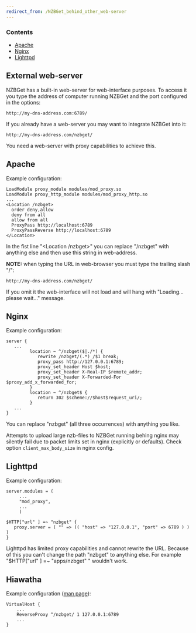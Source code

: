 ```yaml
---
redirect_from: /NZBGet_behind_other_web-server
---
```

### Contents
- [Apache](#apache)
- [Nginx](#nginx)
- [Lighttpd](#lighttpd)

## External web-server ##
NZBGet has a built-in web-server for web-interface purposes. To access it you type the address of computer running NZBGet and the port configured in the options:

    http://my-dns-address.com:6789/

If you already have a web-server you may want to integrate NZBGet into it:

    http://my-dns-address.com/nzbget/

You need a web-server with proxy capabilities to achieve this.

## Apache ##
Example configuration:
```
LoadModule proxy_module modules/mod_proxy.so
LoadModule proxy_http_module modules/mod_proxy_http.so
...
<Location /nzbget>
  order deny,allow
  deny from all
  allow from all
  ProxyPass http://localhost:6789
  ProxyPassReverse http://localhost:6789
</Location>
```

In the fist line "\<Location /nzbget>" you can replace "/nzbget" with anything else and then use this string in web-address.

**NOTE:** when typing the URL in web-browser you must type the trailing slash "/":

    http://my-dns-address.com/nzbget/

If you omit it the web-interface will not load and will hang with "Loading... please wait..." message.

## Nginx ##
Example configuration:
```
server {
   ...
         location ~ ^/nzbget($|./*) {
            rewrite /nzbget/(.*) /$1 break;
            proxy_pass http://127.0.0.1:6789;
            proxy_set_header Host $host;
            proxy_set_header X-Real-IP $remote_addr;
            proxy_set_header X-Forwarded-For $proxy_add_x_forwarded_for;
         }
         location ~ ^/nzbget$ {
            return 302 $scheme://$host$request_uri/;
         }
   ...
}
```

You can replace "nzbget" (all three occurrences) with anything you like.

Attempts to upload large nzb-files to NZBGet running behing nginx may silently
fail due to packet limits set in nginx (explicitly or defaults). Check option `client_max_body_size` in nginx config.

## Lighttpd ##
Example configuration:
```
server.modules = (
     ...
     "mod_proxy",
     ...
     )
 
$HTTP["url" ] =~ "nzbget" {
   proxy.server = ( "" => (( "host" => "127.0.0.1", "port" => 6789 ) ) )
}
```

Lighttpd has limited proxy capabilities and cannot rewrite the URL. Because of this you can't change the path "nzbget" to anything else. For example "$HTTP["url" ] =~ "apps/nzbget" " wouldn't work.

## Hiawatha

Example configuration ([man page](https://www.hiawatha-webserver.org/manpages/hiawatha)):

```
VirtualHost {
    ...
    ReverseProxy ^/nzbget/ 1 127.0.0.1:6789
    ...
}
```
